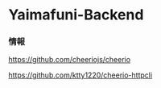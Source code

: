 # Yaimafuni-Backend

### 情報
https://github.com/cheeriojs/cheerio

https://github.com/ktty1220/cheerio-httpcli

